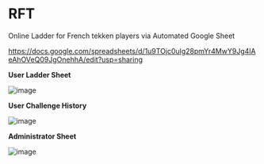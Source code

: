 # RFT
Online Ladder for French tekken players via Automated Google Sheet

https://docs.google.com/spreadsheets/d/1u9TOjc0ulg28pmYr4MwY9Jg4lAeAhOVeQ09JgOnehhA/edit?usp=sharing

<b>User Ladder Sheet</b>

![image](https://user-images.githubusercontent.com/79335355/114923535-3b449780-9e2d-11eb-805d-96e3ffa235fc.png)

<b>User Challenge History</b>

![image](https://user-images.githubusercontent.com/79335355/114923739-7777f800-9e2d-11eb-823a-0c650bbecc60.png)

<b>Administrator Sheet</b>

![image](https://user-images.githubusercontent.com/79335355/114923817-8fe81280-9e2d-11eb-847d-e7886c61be29.png)
